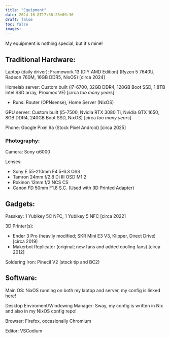 ```yaml
---
title: "Equipment"
date: 2024-10-8T17:38:23+09:30
draft: false
toc: false
images:
---
```

My equipment is nothing special, but it's mine!

## Traditional Hardware:

Laptop (daily driver): Framework 13 (DIY AMD Edition) (Ryzen 5 7640U, Radeon 760M, 16GB DDR5, NixOS) [circa 2024] 

Homelab server: Custom built (i7-6700, 32GB DDR4, 128GB Boot SSD, 1.8TB Intel SSD array, Proxmox VE) [circa *too many years*]
* Runs: Router (OPNsense), Home Server (NixOS)

GPU server: Custom built (i5-7500, Nvidia RTX 3080 Ti, Nvidia GTX 1650, 8GB DDR4, 240GB Boot SSD, NixOS) [circa *too many years*]

Phone: Google Pixel 9a (Stock Pixel Android) [circa 2025]

### Photography:

Camera: Sony α6000

Lenses:
* Sony E 55-210mm F4.5-6.3 OSS
* Tamron 24mm f/2.8 Di III OSD M1:2
* Rokinon 12mm f/2 NCS CS
* Canon FD 50mm F1.8 S.C. (Used with 3D Printed Adapter)

## Gadgets:

Passkey: 1 Yubikey 5C NFC, 1 Yubikey 5 NFC [circa 2022]

3D Printer(s): 
- Ender 3 Pro (heavily modified; SKR Mini E3 V3, Klipper, Direct Drive) [circa 2019]
- Makerbot Replicator (original; new fans and added cooling fans) [circa 2012]

Soldering Iron: Pinecil V2 (stock tip and BC2)

## Software:

Main OS: NixOS running on both my laptop and server, my config is linked [here!](https://github.com/techyporcupine/nixos-config)

Desktop Enviroment/Windowing Manager: Sway, my config is written in Nix and also in my NixOS config repo!

Browser: Firefox, occasionally Chromium

Editor: VSCodium
